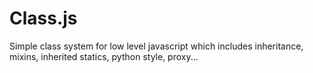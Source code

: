 # Class.js
Simple class system for low level javascript which includes inheritance, mixins, inherited statics, python style, proxy...

